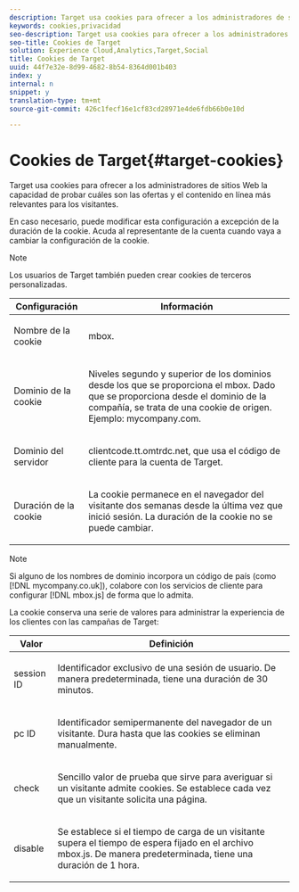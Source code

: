 ```yaml
---
description: Target usa cookies para ofrecer a los administradores de sitios Web la capacidad de probar cuáles son las ofertas y el contenido en línea más relevantes para los visitantes.
keywords: cookies,privacidad
seo-description: Target usa cookies para ofrecer a los administradores de sitios Web la capacidad de probar cuáles son las ofertas y el contenido en línea más relevantes para los visitantes.
seo-title: Cookies de Target
solution: Experience Cloud,Analytics,Target,Social
title: Cookies de Target
uuid: 44f7e32e-8d99-4682-8b54-8364d001b403
index: y
internal: n
snippet: y
translation-type: tm+mt
source-git-commit: 426c1fecf16e1cf83cd28971e4de6fdb66b0e10d

---
```



# Cookies de Target{#target-cookies}

Target usa cookies para ofrecer a los administradores de sitios Web la capacidad de probar cuáles son las ofertas y el contenido en línea más relevantes para los visitantes.

En caso necesario, puede modificar esta configuración a excepción de la duración de la cookie. Acuda al representante de la cuenta cuando vaya a cambiar la configuración de la cookie.

>[!NOTE]
>
>Los usuarios de Target también pueden crear cookies de terceros personalizadas.

<table id="table_54B402C6E19C4A70B1E27BC9DFF776EB"> 
 <thead> 
  <tr> 
   <th colname="col1" class="entry"> Configuración </th> 
   <th colname="col2" class="entry"> Información </th> 
  </tr> 
 </thead>
 <tbody> 
  <tr> 
   <td colname="col1"> <p>Nombre de la cookie </p> </td> 
   <td colname="col2"> <p>mbox. </p> </td> 
  </tr> 
  <tr> 
   <td colname="col1"> <p>Dominio de la cookie </p> </td> 
   <td colname="col2"> <p>Niveles segundo y superior de los dominios desde los que se proporciona el mbox. Dado que se proporciona desde el dominio de la compañía, se trata de una cookie de origen. Ejemplo: <span class="filepath">mycompany.com</span>. </p> </td> 
  </tr> 
  <tr> 
   <td colname="col1"> <p>Dominio del servidor </p> </td> 
   <td colname="col2"> <p> <span class="filepath"> clientcode.tt.omtrdc.net</span>, que usa el código de cliente para la cuenta de Target. </p> </td> 
  </tr> 
  <tr> 
   <td colname="col1"> <p>Duración de la cookie </p> </td> 
   <td colname="col2"> <p>La cookie permanece en el navegador del visitante dos semanas desde la última vez que inició sesión. La duración de la cookie no se puede cambiar. </p> </td> 
  </tr> 
 </tbody> 
</table>

>[!NOTE]
>
>Si alguno de los nombres de dominio incorpora un código de país (como [!DNL mycompany.co.uk]), colabore con los servicios de cliente para configurar [!DNL mbox.js] de forma que lo admita.

La cookie conserva una serie de valores para administrar la experiencia de los clientes con las campañas de Target:

<table id="table_5245F72A2D5A4322B40ABB10B7DFB338"> 
 <thead> 
  <tr> 
   <th colname="col1" class="entry"> Valor </th> 
   <th colname="col2" class="entry"> Definición </th> 
  </tr> 
 </thead>
 <tbody> 
  <tr> 
   <td colname="col1"> <p> <span class="codeph"> session ID</span> </p> </td> 
   <td colname="col2"> <p>Identificador exclusivo de una sesión de usuario. De manera predeterminada, tiene una duración de 30 minutos. </p> </td> 
  </tr> 
  <tr> 
   <td colname="col1"> <p> <span class="codeph"> pc ID</span> </p> </td> 
   <td colname="col2"> <p>Identificador semipermanente del navegador de un visitante. Dura hasta que las cookies se eliminan manualmente. </p> </td> 
  </tr> 
  <tr> 
   <td colname="col1"> <p> <span class="codeph"> check</span> </p> </td> 
   <td colname="col2"> <p>Sencillo valor de prueba que sirve para averiguar si un visitante admite cookies. Se establece cada vez que un visitante solicita una página. </p> </td> 
  </tr> 
  <tr> 
   <td colname="col1"> <p> <span class="codeph"> disable</span> </p> </td> 
   <td colname="col2"> <p>Se establece si el tiempo de carga de un visitante supera el tiempo de espera fijado en el archivo <span class="filepath">mbox.js</span>. De manera predeterminada, tiene una duración de 1 hora. </p> </td> 
  </tr> 
 </tbody> 
</table>

